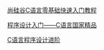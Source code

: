 [尚硅谷C语言零基础快速入门教程](https://www.bilibili.com/video/BV1qJ411z7Hf/?spm_id_from=333.337.search-card.all.click&vd_source=63705706bb4f5ff7c78c1870699a45e9)

[程序设计入门——C语言](https://www.icourse163.org/course/ZJU-199001)[国家精品](https://www.icourse163.org/learn/ZJU-199001?tid=1470101496#/learn/content)

[C语言程序设计进阶](https://www.icourse163.org/learn/ZJU-200001?tid=1470096517#/learn/content)

